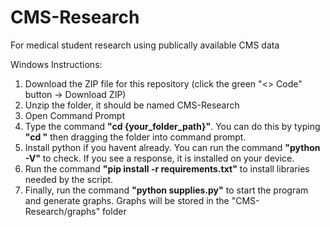 # CMS-Research
 For medical student research using publically available CMS data

Windows Instructions:
1. Download the ZIP file for this repository (click the green "<> Code" button -> Download ZIP)
2. Unzip the folder, it should be named CMS-Research
3. Open Command Prompt
4. Type the command **"cd {your_folder_path}"**. You can do this by typing **"cd "** then dragging the folder into command prompt.
5. Install python if you havent already. You can run the command **"python -V"** to check. If you see a response, it is installed on your device.
6. Run the command **"pip install -r requirements.txt"** to install libraries needed by the script.
7. Finally, run the command **"python supplies.py"** to start the program and generate graphs. Graphs will be stored in the "CMS-Research/graphs" folder
